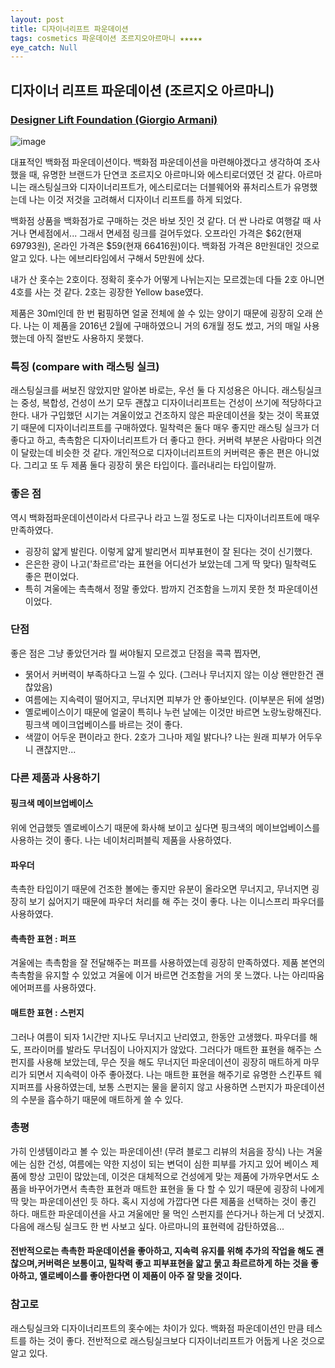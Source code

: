```yaml
---
layout: post
title: 디자이너리프트 파운데이션
tags: cosmetics 파운데이션 조르지오아르마니 ★★★★★
eye_catch: Null
---
```


## 디자이너 리프트 파운데이션 (조르지오 아르마니)

### [Designer Lift Foundation (Giorgio Armani)](http://www.lottedfs.com/handler/ProductDetail-Start?productId=10000147376&viewCategoryId=20004&tracking=000300030001)

![image]({{site.url}}/assets/img/designer_lift_foundation.jpg)


대표적인 백화점 파운데이션이다. 백화점 파운데이션을 마련해야겠다고 생각하여 조사했을 때, 유명한 브랜드가 단연코 조르지오 아르마니와 에스티로더였던 것 같다. 아르마니는 래스팅실크와 디자이너리프트가, 에스티로더는 더블웨어와 퓨처리스트가 유명했는데 나는 이것 저것을 고려해서 디자이너 리프트를 하게 되었다.

백화점 상품을 백화점가로 구매하는 것은 바보 짓인 것 같다. 더 싼 나라로 여행갈 때 사거나 면세점에서... 그래서 면세점 링크를 걸어두었다. 오프라인 가격은 \$62(현재 69793원), 온라인 가격은 \$59(현재 66416원)이다. 백화점 가격은 8만원대인 것으로 알고 있다. 나는 에브리타임에서 구해서 5만원에 샀다.

내가 산 홋수는 2호이다. 정확히 홋수가 어떻게 나뉘는지는 모르겠는데 다들 2호 아니면 4호를 사는 것 같다. 2호는 굉장한 Yellow base였다.

제품은 30ml인데 한 번 펌핑하면 얼굴 전체에 쓸 수 있는 양이기 때문에 굉장히 오래 쓴다. 나는 이 제품을 2016년 2월에 구매하였으니 거의 6개월 정도 썼고, 거의 매일 사용했는데 아직 절반도 사용하지 못했다.

### 특징 (compare with 래스팅 실크)
래스팅실크를 써보진 않았지만 알아본 바로는,
우선 둘 다 지성용은 아니다. 래스팅실크는 중성, 복합성, 건성이 쓰기 모두 괜찮고 디자이너리프트는 건성이 쓰기에 적당하다고 한다. 내가 구입했던 시기는 겨울이었고 건조하지 않은 파운데이션을 찾는 것이 목표였기 때문에 디자이너리프트를 구매하였다.
밀착력은 둘다 매우 좋지만 래스팅 실크가 더 좋다고 하고, 촉촉함은 디자이너리프트가 더 좋다고 한다. 커버력 부분은 사람마다 의견이 달랐는데 비슷한 것 같다. 개인적으로 디자이너리프트의 커버력은 좋은 편은 아니었다. 그리고 또 두 제품 둘다 굉장히 묽은 타입이다. 흘러내리는 타입이랄까.

### 좋은 점
역시 백화점파운데이션이라서 다르구나 라고 느낄 정도로 나는 디자이너리프트에 매우 만족하였다.

- 굉장히 얇게 발린다. 이렇게 얇게 발리면서 피부표현이 잘 된다는 것이 신기했다.
- 은은한 광이 나고('촤르르'라는 표현을 어디선가 보았는데 그게 딱 맞다) 밀착력도 좋은 편이었다.
- 특히 겨울에는 촉촉해서 정말 좋았다. 밤까지 건조함을 느끼지 못한 첫 파운데이션이었다.

### 단점
좋은 점은 그냥 좋았던거라 뭘 써야될지 모르겠고 단점을 콕콕 찝자면,

- 묽어서 커버력이 부족하다고 느낄 수 있다. (그러나 무너지지 않는 이상 왠만한건 괜찮았음)
- 여름에는 지속력이 떨어지고, 무너지면 피부가 안 좋아보인다. (이부분은 뒤에 설명)
- 옐로베이스이기 때문에 얼굴이 특히나 누런 날에는 이것만 바르면 노랑노랑해진다. 핑크색 메이크업베이스를 바르는 것이 좋다.
- 색깔이 어두운 편이라고 한다. 2호가 그나마 제일 밝다나? 나는 원래 피부가 어두우니 괜찮지만...

### 다른 제품과 사용하기

#### 핑크색 메이브업베이스
위에 언급했듯 옐로베이스기 때문에 화사해 보이고 싶다면 핑크색의 메이브업베이스를 사용하는 것이 좋다. 나는 네이처리퍼블릭 제품을 사용하였다.
#### 파우더
촉촉한 타입이기 때문에 건조한 볼에는 좋지만 유분이 올라오면 무너지고, 무너지면 굉장히 보기 싫어지기 때문에 파우더 처리를 해 주는 것이 좋다. 나는 이니스프리 파우더를 사용하였다.
#### 촉촉한 표현 : 퍼프
겨울에는 촉촉함을 잘 전달해주는 퍼프를 사용하였는데 굉장히 만족하였다. 제품 본연의 촉촉함을 유지할 수 있었고 겨울에 이거 바르면 건조함을 거의 못 느꼈다. 나는 아리따움 에어퍼프를 사용하였다.
#### 매트한 표현 : 스펀지
그러나 여름이 되자 1시간만 지나도 무너지고 난리였고, 한동안 고생했다. 파우더를 해도, 프라이머를 발라도 무너짐이 나아지지가 않았다. 그러다가 매트한 표현을 해주는 스펀지를 사용해 보았는데, 무슨 짓을 해도 무너지던 파운데이션이 굉장히 매트하게 마무리가 되면서 지속력이 아주 좋아졌다. 나는 매트한 표현을 해주기로 유명한 스킨푸트 웨지퍼프를 사용하였는데, 보통 스펀지는 물을 뭍히지 않고 사용하면 스펀지가 파운데이션의 수분을 흡수하기 때문에 매트하게 쓸 수 있다.

### 총평
가히 인생템이라고 볼 수 있는 파운데이션! (무려 블로그 리뷰의 처음을 장식)
나는 겨울에는 심한 건성, 여름에는 약한 지성이 되는 변덕이 심한 피부를 가지고 있어 베이스 제품에 항상 고민이 많았는데, 이것은 대체적으로 건성에게 맞는 제품에 가까우면서도 소품을 바꾸어가면서 촉촉한 표현과 매트한 표현을 둘 다 할 수 있기 때문에 굉장히 나에게 딱 맞는 파운데이션인 듯 하다.
혹시 지성에 가깝다면 다른 제품을 선택하는 것이 좋긴 하다. 매트한 파운데이션을 사고 겨울에만 물 먹인 스펀지를 쓴다거나 하는게 더 낫겠지.
다음에 래스팅 실크도 한 번 사보고 싶다. 아르마니의 표현력에 감탄하였음...

#### 전반적으로는 촉촉한 파운데이션을 좋아하고, 지속력 유지를 위해 추가의 작업을 해도 괜찮으며,커버력은 보통이고, 밀착력 좋고 피부표현을 얇고 묽고 촤르르하게 하는 것을 좋아하고, 옐로베이스를 좋아한다면 이 제품이 아주 잘 맞을 것이다.


### 참고로
래스팅실크와 디자이너리프트의 홋수에는 차이가 있다. 백화점 파운데이션인 만큼 테스트를 하는 것이 좋다. 전반적으로 래스팅실크보다 디자이너리프트가 어둡게 나온 것으로 알고 있다.
